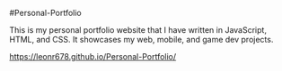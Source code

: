 #Personal-Portfolio

This is my personal portfolio website that I have written in JavaScript, HTML, and CSS. It showcases my web, mobile, and game dev projects.

https://leonr678.github.io/Personal-Portfolio/
